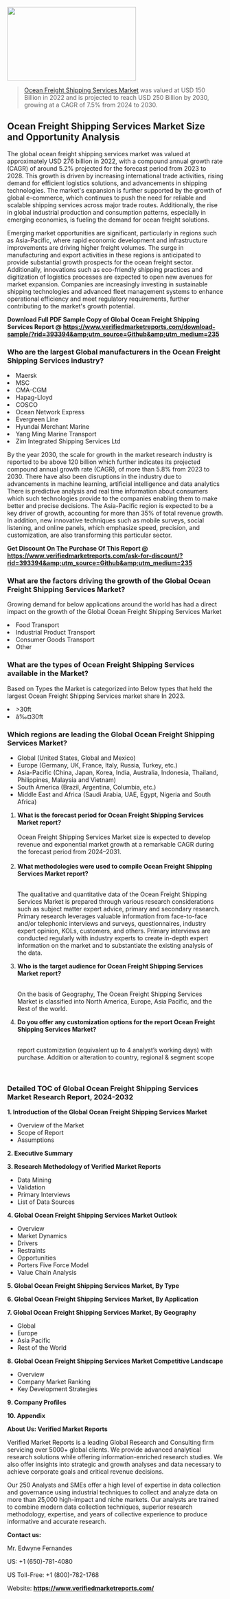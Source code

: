<img src="https://ffe5etoiles.com/wp-content/uploads/2024/12/MST1-300x171.png" alt="" width="300" height="171" class="alignnone size-medium wp-image-20088" /><blockquote><p><p><a href="https://www.verifiedmarketreports.com/download-sample/?rid=393394&utm_source=Github&utm_medium=235" target="_blank">Ocean Freight Shipping Services Market</a> was valued at USD 150 Billion in 2022 and is projected to reach USD 250 Billion by 2030, growing at a CAGR of 7.5% from 2024 to 2030.</p></blockquote><p><h2>Ocean Freight Shipping Services Market Size and Opportunity Analysis</h2><p>The global ocean freight shipping services market was valued at approximately USD 276 billion in 2022, with a compound annual growth rate (CAGR) of around 5.2% projected for the forecast period from 2023 to 2028. This growth is driven by increasing international trade activities, rising demand for efficient logistics solutions, and advancements in shipping technologies. The market's expansion is further supported by the growth of global e-commerce, which continues to push the need for reliable and scalable shipping services across major trade routes. Additionally, the rise in global industrial production and consumption patterns, especially in emerging economies, is fueling the demand for ocean freight solutions.</p><p>Emerging market opportunities are significant, particularly in regions such as Asia-Pacific, where rapid economic development and infrastructure improvements are driving higher freight volumes. The surge in manufacturing and export activities in these regions is anticipated to provide substantial growth prospects for the ocean freight sector. Additionally, innovations such as eco-friendly shipping practices and digitization of logistics processes are expected to open new avenues for market expansion. Companies are increasingly investing in sustainable shipping technologies and advanced fleet management systems to enhance operational efficiency and meet regulatory requirements, further contributing to the market's growth potential.</p></p><p class=""><strong>Download Full PDF Sample Copy of Global Ocean Freight Shipping Services Report @ <a href="https://www.verifiedmarketreports.com/download-sample/?rid=393394&amp;utm_source=Github&amp;utm_medium=235" target="_blank">https://www.verifiedmarketreports.com/download-sample/?rid=393394&amp;utm_source=Github&amp;utm_medium=235</a></strong></p><h3 id="" class="">Who are the largest Global manufacturers in the Ocean Freight Shipping Services industry?</h3><p><li>Maersk</li><li> MSC</li><li> CMA-CGM</li><li> Hapag-Lloyd</li><li> COSCO</li><li> Ocean Network Express</li><li> Evergreen Line</li><li> Hyundai Merchant Marine</li><li> Yang Ming Marine Transport</li><li> Zim Integrated Shipping Services Ltd</li></p><div class=""><div class="" dir="" data-message-author-role="" data-message-id="" data-message-model-slug=""><div class=""><div class=""><div class=""><div class="" dir="" data-message-author-role="" data-message-id="" data-message-model-slug=""><div class=""><div class=""><p>By the year 2030, the scale for growth in the market research industry is reported to be above 120 billion which further indicates its projected compound annual growth rate (CAGR), of more than 5.8% from 2023 to 2030. There have also been disruptions in the industry due to advancements in machine learning, artificial intelligence and data analytics There is predictive analysis and real time information about consumers which such technologies provide to the companies enabling them to make better and precise decisions. The Asia-Pacific region is expected to be a key driver of growth, accounting for more than 35% of total revenue growth. In addition, new innovative techniques such as mobile surveys, social listening, and online panels, which emphasize speed, precision, and customization, are also transforming this particular sector.</p><p><strong>Get Discount On The Purchase Of This Report @&nbsp; <a href="https://www.verifiedmarketreports.com/ask-for-discount/?rid=393394&amp;utm_source=Github&amp;utm_medium=235" target="_blank">https://www.verifiedmarketreports.com/ask-for-discount/?rid=393394&amp;utm_source=Github&amp;utm_medium=235</a></strong></p></div></div></div></div></div></div></div></div><h3 id="" class="">What are the factors driving the growth of the Global Ocean Freight Shipping Services Market?</h3><p id="" class="">Growing demand for below applications around the world has had a direct impact on the growth of the Global Ocean Freight Shipping Services Market</p><p id="" class=""><li>Food Transport</li><li> Industrial Product Transport</li><li> Consumer Goods Transport</li><li> Other</li></p><h3 id="" class="">What are the types of Ocean Freight Shipping Services available in the Market?</h3><p id="" class="">Based on Types the Market is categorized into Below types that held the largest Ocean Freight Shipping Services market share In 2023.</p><p id="" class=""><li>>30ft</li><li> â‰¤30ft</li></p><h3 id="" class="">Which regions are leading the Global Ocean Freight Shipping Services Market?</h3><ul><li>Global (United States, Global and Mexico)</li><li>Europe (Germany, UK, France, Italy, Russia, Turkey, etc.)</li><li>Asia-Pacific (China, Japan, Korea, India, Australia, Indonesia, Thailand, Philippines, Malaysia and Vietnam)</li><li>South America (Brazil, Argentina, Columbia, etc.)</li><li>Middle East and Africa (Saudi Arabia, UAE, Egypt, Nigeria and South Africa)</li></ul><p><ol><li><strong>What is the forecast period for Ocean Freight Shipping Services Market report?<br /></strong><br /><span data-sheets-root="1" data-sheets-value="{&quot;1&quot;:2,&quot;2&quot;:&quot;XXXX size is expected to develop revenue and exponential market growth at a remarkable CAGR during the forecast period from 2024&ndash;2030.&quot;}" data-sheets-userformat="{&quot;2&quot;:12674,&quot;4&quot;:{&quot;1&quot;:2,&quot;2&quot;:16776960},&quot;10&quot;:2,&quot;11&quot;:0,&quot;15&quot;:&quot;Arial&quot;,&quot;16&quot;:12}">Ocean Freight Shipping Services Market size is expected to develop revenue and exponential market growth at a remarkable CAGR during the forecast period from 2024&ndash;2031.</span><br /><br /></li><li><strong>What methodologies were used to compile Ocean Freight Shipping Services Market report?<br /><br /></strong><p>The qualitative and quantitative data of the&nbsp;Ocean Freight Shipping Services Market is prepared through various research considerations such as subject matter expert advice, primary and secondary research. Primary research leverages valuable information from face-to-face and/or telephonic interviews and surveys, questionnaires, industry expert opinion, KOLs, customers, and others. Primary interviews are conducted regularly with industry experts to create in-depth expert information on the market and to substantiate the existing analysis of the data.&nbsp;</p></li><li><strong>Who is the target audience for Ocean Freight Shipping Services Market report?<br /><br /></strong><p>On the basis of Geography, The&nbsp;Ocean Freight Shipping Services Market is classified into North America, Europe, Asia Pacific, and the Rest of the world.</p></li><li><strong>Do you offer any customization options for the report Ocean Freight Shipping Services Market?<br /><br /></strong><p>report customization (equivalent up to 4 analyst&rsquo;s working days) with purchase. Addition or alteration to country, regional &amp; segment scope</p><p>&nbsp;</p></li></ol></p><h3 id="" class="">Detailed TOC of Global Ocean Freight Shipping Services Market Research Report, 2024-2032</h3><p id="" class=""><strong>1. Introduction of the Global Ocean Freight Shipping Services Market</strong></p><ul><li>Overview of the Market</li><li>Scope of Report</li><li>Assumptions</li></ul><p id="" class=""><strong>2. Executive Summary</strong></p><p id="" class=""><strong>3. Research Methodology of&nbsp;Verified Market Reports</strong></p><ul><li>Data Mining</li><li>Validation</li><li>Primary Interviews</li><li>List of Data Sources</li></ul><p id="" class=""><strong>4. Global Ocean Freight Shipping Services Market Outlook</strong></p><ul><li>Overview</li><li>Market Dynamics</li><li>Drivers</li><li>Restraints</li><li>Opportunities</li><li>Porters Five Force Model</li><li>Value Chain Analysis</li></ul><p id="" class=""><strong>5. Global Ocean Freight Shipping Services Market, By&nbsp;Type</strong></p><p id="" class=""><strong>6. Global Ocean Freight Shipping Services Market, By Application</strong></p><p id="" class=""><strong>7. Global Ocean Freight Shipping Services Market, By Geography</strong></p><ul><li>Global</li><li>Europe</li><li>Asia Pacific</li><li>Rest of the World</li></ul><p id="" class=""><strong>8. Global Ocean Freight Shipping Services Market Competitive Landscape</strong></p><ul><li>Overview</li><li>Company Market Ranking</li><li>Key Development Strategies</li></ul><p id="" class=""><strong>9. Company Profiles</strong></p><p id="" class=""><strong>10. Appendix</strong></p><p id="" class=""><strong>About Us: Verified Market Reports</strong></p><p id="" class="">Verified Market Reports is a leading Global Research and Consulting firm servicing over 5000+ global clients. We provide advanced analytical research solutions while offering information-enriched research studies. We also offer insights into strategic and growth analyses and data necessary to achieve corporate goals and critical revenue decisions.</p><p id="" class="">Our 250 Analysts and SMEs offer a high level of expertise in data collection and governance using industrial techniques to collect and analyze data on more than 25,000 high-impact and niche markets. Our analysts are trained to combine modern data collection techniques, superior research methodology, expertise, and years of collective experience to produce informative and accurate research.</p><p id="" class=""><strong>Contact us:</strong></p><p id="" class="">Mr. Edwyne Fernandes</p><p id="" class="">US: +1 (650)-781-4080</p><p id="" class="">US Toll-Free: +1 (800)-782-1768</p><p id="" class="">Website: <a target="" data-test-app-aware-link=""><strong>https://www.verifiedmarketreports.com/</strong></a></p>
